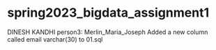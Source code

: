 # spring2023_bigdata_assignment1

DINESH KANDHI
person3: Merlin_Maria_Joseph
Added a new column called email varchar(30) to 01.sql
